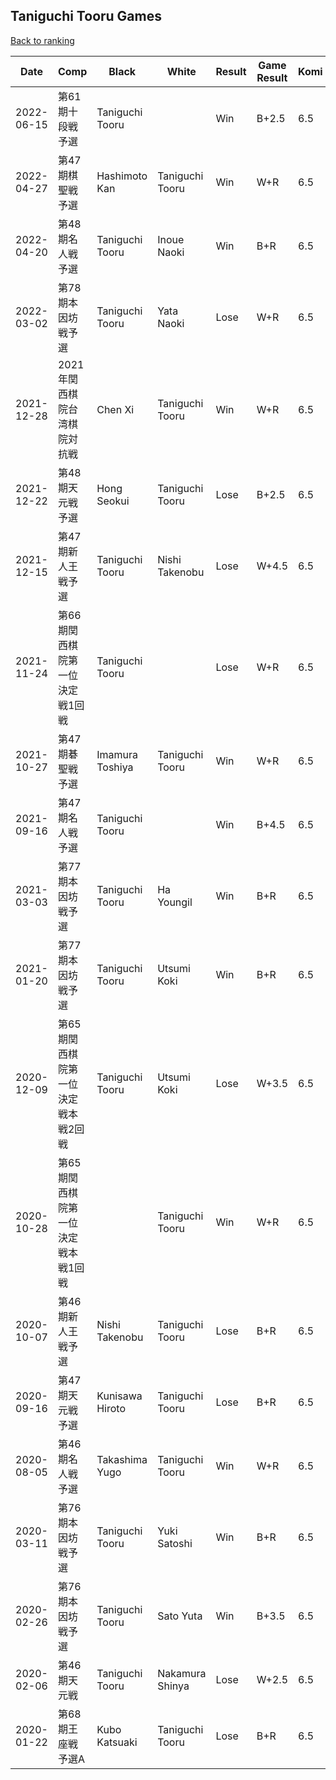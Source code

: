 ## Taniguchi Tooru Games

[Back to ranking](../../index.md)




| **Date** | **Comp** | **Black** | **White** | **Result** | **Game Result** | **Komi** | **Rating** | **Diff** | 
| --- | --- | --- | --- | --- | --- | --- | --- | --- |
| 2022-06-15 | 第61期十段戦予選 | Taniguchi Tooru |  | Win | B+2.5 | 6.5 | 2809 | 68 | 
| 2022-04-27 | 第47期棋聖戦予選 | Hashimoto Kan | Taniguchi Tooru | Win | W+R | 6.5 | 2741 | -4 | 
| 2022-04-20 | 第48期名人戦予選 | Taniguchi Tooru | Inoue Naoki | Win | B+R | 6.5 | 2745 | -58 | 
| 2022-03-02 | 第78期本因坊戦予選 | Taniguchi Tooru | Yata Naoki | Lose | W+R | 6.5 | 2803 | -84 | 
| 2021-12-28 | 2021年関西棋院台湾棋院対抗戦 | Chen Xi | Taniguchi Tooru | Win | W+R | 6.5 | 2887 | 215 | 
| 2021-12-22 | 第48期天元戦予選 | Hong Seokui | Taniguchi Tooru | Lose | B+2.5 | 6.5 | 2672 | 10 | 
| 2021-12-15 | 第47期新人王戦予選 | Taniguchi Tooru | Nishi Takenobu | Lose | W+4.5 | 6.5 | 2662 | 69 | 
| 2021-11-24 | 第66期関西棋院第一位決定戦1回戦 | Taniguchi Tooru |  | Lose | W+R | 6.5 | 2593 | -130 | 
| 2021-10-27 | 第47期碁聖戦予選 | Imamura Toshiya | Taniguchi Tooru | Win | W+R | 6.5 | 2723 | 17 | 
| 2021-09-16 | 第47期名人戦予選 | Taniguchi Tooru |  | Win | B+4.5 | 6.5 | 2706 | 101 | 
| 2021-03-03 | 第77期本因坊戦予選 | Taniguchi Tooru | Ha Youngil | Win | B+R | 6.5 | 2605 | 176 | 
| 2021-01-20 | 第77期本因坊戦予選 | Taniguchi Tooru | Utsumi Koki | Win | B+R | 6.5 | 2429 | 9 | 
| 2020-12-09 | 第65期関西棋院第一位決定戦本戦2回戦 | Taniguchi Tooru | Utsumi Koki | Lose | W+3.5 | 6.5 | 2420 | -116 | 
| 2020-10-28 | 第65期関西棋院第一位決定戦本戦1回戦 |  | Taniguchi Tooru | Win | W+R | 6.5 | 2536 | 59 | 
| 2020-10-07 | 第46期新人王戦予選 | Nishi Takenobu | Taniguchi Tooru | Lose | B+R | 6.5 | 2477 | -142 | 
| 2020-09-16 | 第47期天元戦予選 | Kunisawa Hiroto | Taniguchi Tooru | Lose | B+R | 6.5 | 2619 | -155 | 
| 2020-08-05 | 第46期名人戦予選 | Takashima Yugo | Taniguchi Tooru | Win | W+R | 6.5 | 2774 | -18 | 
| 2020-03-11 | 第76期本因坊戦予選 | Taniguchi Tooru | Yuki Satoshi | Win | B+R | 6.5 | 2792 | 104 | 
| 2020-02-26 | 第76期本因坊戦予選 | Taniguchi Tooru | Sato Yuta | Win | B+3.5 | 6.5 | 2688 | -64 | 
| 2020-02-06 | 第46期天元戦 | Taniguchi Tooru | Nakamura Shinya | Lose | W+2.5 | 6.5 | 2752 | -25 | 
| 2020-01-22 | 第68期王座戦予選A | Kubo Katsuaki | Taniguchi Tooru | Lose | B+R | 6.5 | 2777 | missing |




